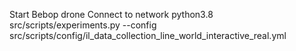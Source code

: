 Start Bebop drone 
Connect to network
python3.8 src/scripts/experiments.py --config src/scripts/config/il_data_collection_line_world_interactive_real.yml